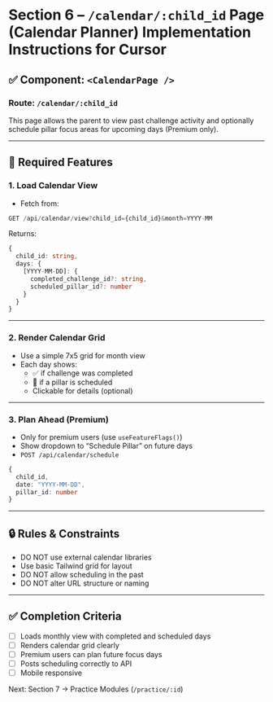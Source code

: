 # Section 6 – `/calendar/:child_id` Page (Calendar Planner) Implementation Instructions for Cursor

## ✅ Component: `<CalendarPage />`
### Route: `/calendar/:child_id`

This page allows the parent to view past challenge activity and optionally schedule pillar focus areas for upcoming days (Premium only).

---

## 🧱 Required Features

### 1. Load Calendar View
- Fetch from:
```ts
GET /api/calendar/view?child_id={child_id}&month=YYYY-MM
```

Returns:
```ts
{
  child_id: string,
  days: {
    [YYYY-MM-DD]: {
      completed_challenge_id?: string,
      scheduled_pillar_id?: number
    }
  }
}
```

---

### 2. Render Calendar Grid
- Use a simple 7x5 grid for month view
- Each day shows:
  - ✅ if challenge was completed
  - 🔮 if a pillar is scheduled
  - Clickable for details (optional)

---

### 3. Plan Ahead (Premium)
- Only for premium users (use `useFeatureFlags()`)
- Show dropdown to “Schedule Pillar” on future days
- `POST /api/calendar/schedule`

```ts
{
  child_id,
  date: "YYYY-MM-DD",
  pillar_id: number
}
```

---

## 🔒 Rules & Constraints
- DO NOT use external calendar libraries
- Use basic Tailwind grid for layout
- DO NOT allow scheduling in the past
- DO NOT alter URL structure or naming

---

## ✅ Completion Criteria
- [ ] Loads monthly view with completed and scheduled days
- [ ] Renders calendar grid clearly
- [ ] Premium users can plan future focus days
- [ ] Posts scheduling correctly to API
- [ ] Mobile responsive

Next: Section 7 → Practice Modules (`/practice/:id`)
